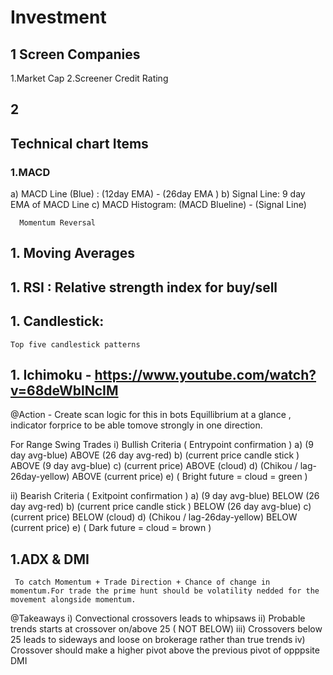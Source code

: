 # Investment


## 1 Screen Companies
 1.Market Cap
 2.Screener Credit Rating  

## 2 


## Technical chart Items

### 1.MACD 
 a) MACD Line (Blue) :       (12day EMA)  - (26day EMA )
 b) Signal Line:      9 day EMA of MACD Line
 c) MACD Histogram:  (MACD Blueline) - (Signal Line)
      
      Momentum Reversal
    
## 1. Moving Averages
## 1. RSI : Relative strength index for buy/sell
## 1. Candlestick:
    Top five candlestick patterns
    
## 1. Ichimoku - https://www.youtube.com/watch?v=68deWblNcIM
   
   @Action - Create scan logic for this in bots
    Equillibrium at a glance , indicator forprice to be able tomove strongly in one direction.
        
   For Range Swing Trades
   i) Bullish Criteria ( Entrypoint confirmation )
     a) (9 day avg-blue) ABOVE (26 day avg-red)
     b) (current price candle stick ) ABOVE (9 day avg-blue)
     c) (current price) ABOVE (cloud)
     d) (Chikou / lag-26day-yellow) ABOVE (current price)
     e) ( Bright future = cloud = green )
     
   ii) Bearish Criteria ( Exitpoint confirmation )
     a) (9 day avg-blue) BELOW (26 day avg-red)
     b) (current price candle stick ) BELOW (26 day avg-blue)
     c) (current price) BELOW (cloud)
     d) (Chikou / lag-26day-yellow) BELOW (current price)
     e) ( Dark future = cloud = brown )
     
 ## 1.ADX & DMI
     To catch Momentum + Trade Direction + Chance of change in momentum.For trade the prime hunt should be volatility nedded for the movement alongside momentum.
     
     
     
   @Takeaways
     i) Convectional crossovers leads to whipsaws
     ii) Probable trends starts at crossover on/above 25 ( NOT BELOW)
     iii) Crossovers below 25 leads to sideways and loose on brokerage rather than true trends
     iv) Crossover should make a higher pivot above the previous pivot of opppsite DMI
